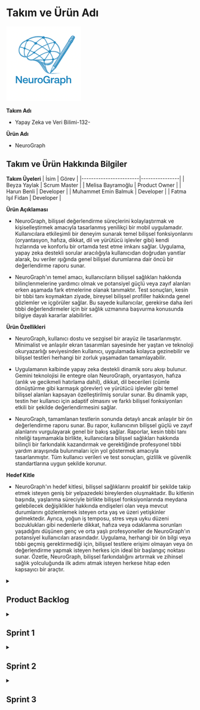 # Takım ve Ürün Adı
![Logo](https://raw.githubusercontent.com/BBBeyza/YZTA_YapayZeka_Grup-132/main/images/logo.png)

**Takım Adı**
- Yapay Zeka ve Veri Bilimi-132- 

**Ürün Adı**
- NeuroGraph

## Takım ve Ürün Hakkında Bilgiler

**Takım Üyeleri**
| İsim                   | Görev          |
|------------------------|----------------|
| Beyza Yaylak          | Scrum Master |
| Melisa Bayramoğlu          | Product Owner  |
| Harun Benli   | Developer      |
| Muhammet Emin Balmuk       | Developer      |
| Fatma Işıl Fidan       | Developer      |


**Ürün Açıklaması**
- NeuroGraph, bilişsel değerlendirme süreçlerini kolaylaştırmak ve kişiselleştirmek amacıyla tasarlanmış yenilikçi bir mobil uygulamadır. Kullanıcılara etkileşimli bir deneyim sunarak temel bilişsel fonksiyonlarını (oryantasyon, hafıza, dikkat, dil ve yürütücü işlevler gibi) kendi hızlarında ve konforlu bir ortamda test etme imkanı sağlar. Uygulama, yapay zeka destekli sorular aracılığıyla kullanıcıdan doğrudan yanıtlar alarak, bu veriler ışığında genel bilişsel durumlarına dair öncü bir değerlendirme raporu sunar.

- NeuroGraph'ın temel amacı, kullanıcıların bilişsel sağlıkları hakkında bilinçlenmelerine yardımcı olmak ve potansiyel güçlü veya zayıf alanları erken aşamada fark etmelerine olanak tanımaktır. Test sonuçları, kesin bir tıbbi tanı koymaktan ziyade, bireysel bilişsel profiller hakkında genel gözlemler ve içgörüler sağlar. Bu sayede kullanıcılar, gerekirse daha ileri tıbbi değerlendirmeler için bir sağlık uzmanına başvurma konusunda bilgiye dayalı kararlar alabilirler.

**Ürün Özellikleri**
- NeuroGraph, kullanıcı dostu ve sezgisel bir arayüz ile tasarlanmıştır. Minimalist ve anlaşılır ekran tasarımları sayesinde her yaştan ve teknoloji okuryazarlığı seviyesinden kullanıcı, uygulamada kolayca gezinebilir ve bilişsel testleri herhangi bir zorluk yaşamadan tamamlayabilir.

- Uygulamanın kalbinde yapay zeka destekli dinamik soru akışı bulunur. Gemini teknolojisi ile entegre olan NeuroGraph, oryantasyon, hafıza (anlık ve gecikmeli hatırlama dahil), dikkat, dil becerileri (cümle dönüştürme gibi karmaşık görevler) ve yürütücü işlevler gibi temel bilişsel alanları kapsayan özelleştirilmiş sorular sunar. Bu dinamik yapı, testin her kullanıcı için adaptif olmasını ve farklı bilişsel fonksiyonları etkili bir şekilde değerlendirmesini sağlar.

- NeuroGraph, tamamlanan testlerin sonunda detaylı ancak anlaşılır bir ön değerlendirme raporu sunar. Bu rapor, kullanıcının bilişsel güçlü ve zayıf alanlarını vurgulayarak genel bir bakış sağlar. Raporlar, kesin tıbbi tanı niteliği taşımamakla birlikte, kullanıcılara bilişsel sağlıkları hakkında bilinçli bir farkındalık kazandırmak ve gerektiğinde profesyonel tıbbi yardım arayışında bulunmaları için yol göstermek amacıyla tasarlanmıştır. Tüm kullanıcı verileri ve test sonuçları, gizlilik ve güvenlik standartlarına uygun şekilde korunur.

  
**Hedef Kitle**
- NeuroGraph'ın hedef kitlesi, bilişsel sağlıklarını proaktif bir şekilde takip etmek isteyen geniş bir yelpazedeki bireylerden oluşmaktadır. Bu kitlenin başında, yaşlanma süreciyle birlikte bilişsel fonksiyonlarında meydana gelebilecek değişiklikler hakkında endişeleri olan veya mevcut durumlarını gözlemlemek isteyen orta yaş ve üzeri yetişkinler gelmektedir. Ayrıca, yoğun iş temposu, stres veya uyku düzeni bozuklukları gibi nedenlerle dikkat, hafıza veya odaklanma sorunları yaşadığını düşünen genç ve orta yaşlı profesyoneller de NeuroGraph'ın potansiyel kullanıcıları arasındadır. Uygulama, herhangi bir ön bilgi veya tıbbi geçmiş gerektirmediği için, bilişsel testlere erişimi olmayan veya ön değerlendirme yapmak isteyen herkes için ideal bir başlangıç noktası sunar. Özetle, NeuroGraph, bilişsel farkındalığını artırmak ve zihinsel sağlık yolculuğunda ilk adımı atmak isteyen herkese hitap eden kapsayıcı bir araçtır.

<details>
<summary><h2>Product Backlog</h2></summary>
  <p align="center">
    <img src="images/Product Backlog/1.png" alt="Product Backlog 1" width="600" />
    <br/>
    <img src="images/Product Backlog/2.png" alt="Product Backlog 2" width="600" />
    <br/>
    <img src="images/Product Backlog/3.png" alt="Product Backlog 3" width="600" />
    <br/>
    <img src="images/Product Backlog/4.png" alt="Product Backlog 4" width="600" />
    <br/>
    <img src="images/Product Backlog/5.png" alt="Product Backlog 5" width="600" />
    <br/>
    <img src="images/Product Backlog/6.png" alt="Product Backlog 6" width="600" />
    <br/>
    <img src="images/Product Backlog/7.png" alt="Product Backlog 7" width="600" />
    <br/>
    <img src="images/Product Backlog/8.png" alt="Product Backlog 8" width="600" />
  </p>
</details>

<details>
  <summary><h2>Sprint 1</h2></summary>

---

<details>
  <summary><h3>Sprint 1 - App Screenshots</h3></summary>
    <p align="center">
    <img src="images/App Screenshots/Onboarding1.png" alt="Onboarding 1"/>
    <br/>
    <img src="images/App Screenshots/Onboarding2.png" alt="Onboarding 2"/>
    <br/>
    <img src="images/App Screenshots/LoginScreen.png" alt="Login Screen"/>
    <br/>
    <img src="images/App Screenshots/HomePage.png" alt="Home Page"/>
    <br/>
    <img src="images/App Screenshots/CognitiveTest1.png" alt="Cognitive Test 1"/>
    <br/>
    <img src="images/App Screenshots/CognitiveTest2.png" alt="Cognitive Test 2"/>
    <br/>
    <img src="images/App Screenshots/CognitiveTest3.png" alt="Cognitive Test 3"/>
    <br/>
    <img src="images/App Screenshots/CognitiveTest4.png" alt="Cognitive Test 4"/>
    <br/>
    <img src="images/App Screenshots/ClockDrawingTest.png" alt="Clock Drawing Test"/>
    <br/>
    <img src="images/App Screenshots/SpiralTest.png" alt="Spiral Test"/>
    <br/>
    <img src="images/App Screenshots/MeanderTest.png" alt="Meander Test"/>
    <br/>
    <img src="images/App Screenshots/HandwritingTest.png" alt="Hand Writing Test"/>
    <br/>
    <img src="images/App Screenshots/DrawingTestResult1.png" alt="Drawing Test Result 1"/>
    <br/>
    <img src="images/App Screenshots/DrawingTestResult2.png" alt="Drawing Test Result 2"/>
    <br/>
    <img src="images/App Screenshots/AudioReadingTest1.png" alt="Audio Reading Test 1"/>
    <br/>
    <img src="images/App Screenshots/AudioReadingTest2.png" alt="Audio Reading Test 2"/>
  </p>
</details>

<details>
  <summary><h3>Sprint 1 - Sprint Board Update Screenshots</h3></summary>
  https://docs.google.com/spreadsheets/d/1Cv6z4U5Twf6dg4QvCqDg6eEn2MUoXFmWakvXuv8ObM0/edit?gid=0#gid=0
</details>

- <h3>Sprint Notes</h3>
  İlk sprintte konu belirlendi. Herkesten bir konu istenildi ve bu konuda çalışmaların araştırılması istendi. Genel olarak iyi bir sprint süreci geçirdiğimizi düşünüyoruz. İş tempomuz olsa da zamanı iyi kullandığımızı düşünüyoruz.

- <h3>Tahmin Edilen Puan ve Tamamlanan Puan</h3> 

  - Beklenen: 200 puan

  - Tamamlanan: 200 puan 

- <h3>Puan Tamamlama Mantığı</h3> 
  Ekibin iş yoğunluğu ve okul durumu gibi etkenlere rağmen, görevlerin tamamlanmasına öncelik verildi ve hedeflenen puan eksiksiz şekilde tamamlandı. Süreç boyunca planlamaya sadık kalınarak görev dağılımları yapıldı ve ortaya çıkan aksaklıklar ekip içi iletişimle giderildi.
- <h3>Daily Scrum</h3>
  </br>
  <p align="center">
    <img src="images/Daily Scrum/sprint1_dailyscrum_1.jpeg" alt="Daily Scrum 1" width="600"/>
    </br>
    </br>
    <img src="images/Daily Scrum/sprint1_dailyscrum_2.jpeg" alt="Daily Scrum 2" width="600"/>
    </br>
    </br>
    <img src="images/Daily Scrum/sprint1_dailyscrum_3.jpeg" alt="Daily Scrum 3" width="600"/>
    </br>
    </br>
    <img src="images/Daily Scrum/sprint1_dailyscrum_4.jpeg" alt="Daily Scrum 4" width="600"/>
  </p>
  </br>
  </br>
  Ekip olarak yeni bir ürün fikri geliştirmek amacıyla işe koyulduk ve ilk adım olarak tüm ekip üyelerinin fikir üretip paylaşabileceği bir ortam oluşturduk.  
  Bu süreç için belirli bir zaman sınırı belirlendi ve Beyza Yaylak, Melisa Bayramoğlu, Harun Benli, Muhammet Emin Balmuk ve Fatma Işıl Fidan kendi fikirlerini ekip ile paylaştı.  

  Sunulan fikirler, sadece yaratıcılık açısından değil; aynı zamanda uygulanabilirlik, zaman yönetimi ve hedefe uygunluk bakımından detaylı şekilde değerlendirildi. Bu değerlendirmelere ek olarak, paydaşlarla yapılan toplantılarda da fikirlerin potansiyeli üzerine görüşler alındı.  
  Tüm değerlendirmeler sonucunda Melisa Bayramoğlu’nun fikrinin geliştirilmesine karar verildi.**  

  Fikir netleştikten sonra tasarım sürecine geçildi ve Beyza Yaylak ile Muhammet Emin Balmuk iki farklı logo tasarımı hazırladı. Yapılan değerlendirme sonucunda Emin’in tasarımı ekip tarafından seçildi ve ürün logosu olarak belirlendi.

  Bu kararın ardından proje için ilk sprint süreci başlatıldı ve ekip planlanan görevleri zamanında tamamladı.  
  Sprint boyunca ürünün temel yapısını oluşturan kodlama kısmına odaklanıldı. Özellikle giriş ekranı ve ana sayfa gibi temel kullanıcı arayüzleri tasarlanıp geliştirme aşamasına alındı.  
  Tüm ekip üyeleri ortak bir hedef doğrultusunda uyumlu bir şekilde çalıştı.

- <h3>Product Backlog URL</h3> 
<p align="center">
  <img src="images/sprint_board_update_ss_1.jpg" alt="Screenshoot 1" />
  </p>
  

- <h3>Sprint Review</h3>  
  Ürün değerlendirme sürecinde ekip olarak proje seçimi konusunda herhangi bir zorluk yaşanmadı. Fikirlerin netliği ve ekip içi uyum sayesinde karar süreci hızlı bir şekilde tamamlandı.  
  Melisa Bayramoğlu, projenin yapım aşamasında gösterdiği ekstra çaba ile projenin sürdürülebilirliğine büyük katkı sağladı.  

  Proje isminin Türkçe mi yoksa İngilizce mi olması gerektiği üzerine bir süre düşünülse de, sonunda daha evrensel bir etki yaratmak amacıyla İngilizce olmasına karar verildi.  

  Bu sprint sürecindeki en büyük zorluk ise projenin temelini oturtmak oldu. Teknik yapıların planlanması ve ekip üyelerinin görevlerine adapte olması beklenenden uzun sürdü. Özellikle ekipteki kişilerin iş ve okul yoğunluğu, proje başlangıcını geciktiren temel etkenlerden biri oldu.  
  Tüm bu aksaklıklara rağmen ekip uyumu ve kararlılığı sayesinde proje adım adım ilerlemeye devam etti.

- <h3>Sprint Review Participants</h3>
  
  - Beyza Yaylak  
  - Melisa Bayramoğlu  
  - Harun Benli  
  - Muhammet Emin Balmuk  
  - Fatma Işıl Fidan

- <h3>Sprint Retrospective</h3>

  **Neler iyi gitti?**
  - İkinci sprintte uygulamaya yoğunlaşılmasına karar verildi.  
  - Takım içi iletişim güçlüydü.  
  - Görevler zamanında tamamlandı.  
  - Planlama toplantısı verimli geçti.  
  - Kod gözden geçirme süreci etkiliydi.  

  **Neler iyileştirilmeli?**
  - Bazı görevlerin tanımı yeterince net değildi.  

  **Gelecek Sprint İçin Aksiyonlar**
  - Görev açıklamaları daha ayrıntılı yazılacak.

</details>

<details>
  <summary><h2>Sprint 2</h2></summary>

---

<details>
  <summary><h3>Sprint 2 - App Screenshots</h3></summary>
    <p align="center">
    <img src="images/App Screenshots/Onboarding1.png" alt="Onboarding 1"/>
    <br/>
    <img src="images/App Screenshots/Onboarding2.png" alt="Onboarding 2"/>
    <br/>
    <img src="images/App Screenshots/LoginScreen.png" alt="Login Screen"/>
    <br/>
    <img src="images/App Screenshots/HomePage.png" alt="Home Page"/>
    <br/>
    <img src="images/App Screenshots/CognitiveTest1.png" alt="Cognitive Test 1"/>
    <br/>
    <img src="images/App Screenshots/CognitiveTest2.png" alt="Cognitive Test 2"/>
    <br/>
    <img src="images/App Screenshots/CognitiveTest3.png" alt="Cognitive Test 3"/>
    <br/>
    <img src="images/App Screenshots/CognitiveTest4.png" alt="Cognitive Test 4"/>
    <br/>
    <img src="images/App Screenshots/ClockDrawingTest.png" alt="Clock Drawing Test"/>
    <br/>
    <img src="images/App Screenshots/SpiralTest.png" alt="Spiral Test"/>
    <br/>
    <img src="images/App Screenshots/MeanderTest.png" alt="Meander Test"/>
    <br/>
    <img src="images/App Screenshots/HandwritingTest.png" alt="Hand Writing Test"/>
    <br/>
    <img src="images/App Screenshots/DrawingTestResult1.png" alt="Drawing Test Result 1"/>
    <br/>
    <img src="images/App Screenshots/DrawingTestResult2.png" alt="Drawing Test Result 2"/>
    <br/>
    <img src="images/App Screenshots/AudioReadingTest1.png" alt="Audio Reading Test 1"/>
    <br/>
    <img src="images/App Screenshots/AudioReadingTest2.png" alt="Audio Reading Test 2"/>
  </p>
</details>

<details>
  <summary><h3>Sprint 2 - Sprint Board Update Screenshots</h3></summary>
  https://docs.google.com/spreadsheets/d/1Cv6z4U5Twf6dg4QvCqDg6eEn2MUoXFmWakvXuv8ObM0/edit?gid=0#gid=0
</details>

- <h3>Sprint Notes</h3>
  İkinci sprintte ürün geliştirme sürecinde daha teknik ve fonksiyonel adımlara geçildi. Özellikle test altyapılarının kurulması, kullanıcı kimlik doğrulama sisteminin entegre edilmesi ve yapay zekâ destekli test sistemlerinin oluşturulması bu sprintin ana hedefleri arasında yer aldı. Ekip üyeleri, görev dağılımı ve zaman planlamasına sadık kalarak başarılı bir sprint süreci yürüttü.

- <h3>Tahmin Edilen Puan ve Tamamlanan Puan</h3> 

  - Beklenen: 500 puan

  - Tamamlanan: 500 puan 

- <h3>Puan Tamamlama Mantığı</h3> 
  İkinci sprintte toplam 500 puanlık bir hedef belirlenmesinin temel nedeni, ekibin ilk sprintte gösterdiği yüksek performans ve hızlı adaptasyon oldu. İlk sprint sonunda ekip üyeleri hem birbirine alıştı hem de proje yapısına hâkimiyet kazandı. Bu sayede görev dağılımı daha net yapılabildi ve iş akışı daha verimli ilerledi. 

  Takım üyeleri arasındaki iletişim ve koordinasyon önemli ölçüde güçlendi. Görevlerin zamanında teslim edilmesi, teknik problemlere birlikte çözüm aranması ve sorumluluk bilinciyle hareket edilmesi, yüksek puanlı bir sprint planlamasını mümkün kıldı.

  Bu sprintte hem frontend hem backend tarafında yoğun geliştirmeler yapıldığı, API entegrasyonları, test ekranları, veritabanı yapıları ve güvenlik sistemleri üzerinde çalışıldığı göz önüne alındığında; 500 puanlık hedef, sprintin kapsamına uygun ve gerçekçi bir hedef olarak belirlendi. Tüm görevler eksiksiz şekilde tamamlandı.

- <h3>Daily Scrum</h3>
  </br>
  <p align="center">
    <img src="images/Daily Scrum/sprint2_dailyscrum_1.jpeg" alt="Daily Scrum 1" width="600"/>
    </br>
    </br>
    <img src="images/Daily Scrum/sprint2_dailyscrum_2.jpeg" alt="Daily Scrum 2" width="600"/>
    </br>
    </br>
    <img src="images/Daily Scrum/sprint2_dailyscrum_3.jpeg" alt="Daily Scrum 3" width="600"/>
    </br>
    </br>
    <img src="images/Daily Scrum/sprint2_dailyscrum_4.jpeg" alt="Daily Scrum 4" width="600"/>
    </br>
    </br>
    <img src="images/Daily Scrum/sprint2_dailyscrum_5.jpeg" alt="Daily Scrum 5" width="600"/>
  </p>
  </br>
  </br>
  Sprint 2 sürecinde ekip olarak ürünün işlevsel yönlerini geliştirmeye odaklandık. İlk sprintte temeli atılan yapının üzerine, bu kez kullanıcı etkileşimini sağlayacak sistemler ve test altyapıları inşa edilmeye başlandı. Her ekip üyesi, görev dağılımına uygun şekilde sorumluluklarını yerine getirdi ve teknik gelişmeler adım adım ilerletildi.

  Sprintin başında, uygulamanın kullanıcı giriş güvenliğini sağlamak amacıyla kimlik doğrulama sisteminin kurulmasına öncelik verildi. Fatma Işıl Fidan tarafından Firebase Authentication entegrasyonu gerçekleştirildi. Bu sayede kullanıcıların e-posta ve şifreyle güvenli şekilde giriş yapmaları sağlandı. Oturum açmış kullanıcıların uygulamayı yeniden açtıklarında otomatik olarak ana sayfaya yönlendirilmeleri sağlanarak kullanıcı deneyimi geliştirildi.

  Cognitive test ekranı, Melisa Bayramoğlu tarafından oluşturuldu. Melisa, bu bölümde kullanılan soruların MMSE (Mini Mental State Examination) ve MoCA (Montreal Cognitive Assessment) testlerinden uyarlanarak hazırlandığını belirtti. cognitive_test.dart dosyasında geliştirilen arayüz üzerinden kullanıcıya Gemini API aracılığıyla dinamik sorular sunulmakta ve kullanıcı cevapları toplanmaktadır. API’nin puanlaması ve değerlendirme çıktıları, Firebase Firestore veritabanına, kullanıcıların benzersiz UID’leri altında düzenli şekilde kaydedilmektedir.

  Ayrıca Melisa, testin yalnızca doğru cevap odaklı olmaması gerektiğini; özellikle metin okuma testinde ses tonu, vurgu ve konuşma ritmi gibi faktörlerin de değerlendirilmesi gerektiğini ifade etti. Bu doğrultuda ses analizi özellikleri ileriki sprintlerde test sistemine entegre edilecektir.

  Muhammet Emin Balmuk, kısa metin anlatımı ve detaylı paragraf okuma testlerinin backend altyapısını oluşturdu. Giriş ekranına dair sunucu taraflı kodlamalar ve kullanıcı yönlendirme mekanizmaları da bu sprintte başarıyla tamamlandı.

  Fatma Işıl Fidan, Firebase Authentication dışında, test sonuçlarının güvenli ve doğru şekilde veritabanına aktarılmasını sağladı. Ayrıca çizim testlerine yönelik el yazısı verileriyle çalışan makine öğrenmesi modelleri eğitildi ve prototip süreci başlatıldı.

  Harun Benli, testlerin bilimsel altyapısı konusunda destek sağladı. MMSE ve MoCA test yapılarına yönelik içerik araştırmaları yaparak, kullanılabilecek soru formatlarının oluşturulmasına katkıda bulundu.

  Sprint boyunca tüm bu süreçlerin takibi, dökümantasyonu ve toplantı planlamaları Beyza Yaylak tarafından yürütüldü. Ekip içi koordinasyon sağlandı, ilerlemeler gözlemlendi ve günlük görev takibi titizlikle sürdürüldü.

  Sprint 2, ürünün teknik altyapısının derinleştirildiği ve kullanıcı deneyimi boyutunun güçlendirildiği bir dönem olarak başarıyla tamamlandı.

- <h3>Product Backlog URL</h3> 
<p align="center">
  <img src="images/sprint_board_update_ss_2.jpg" alt="Screenshoot 1" />
  </p>
  

- <h3>Sprint Review</h3>  
  Sprint sonunda ekip, gerçekleştirilen tüm görevleri gözden geçirdi ve test sistemlerinin çalışır durumda olduğu doğrulandı. Giriş sistemi, test ekranları ve veri kaydetme yapısı başarıyla çalıştı.
  Gemini API’den alınan veriler üzerinden yapılan dinamik soru-cevap işlemleri düzgün çalıştı. Firebase sisteminde veri kayıtları incelendi ve test sonuçlarının doğru şekilde aktarıldığı görüldü.

- <h3>Sprint Review Participants</h3>
  
  - Beyza Yaylak  
  - Melisa Bayramoğlu  
  - Harun Benli  
  - Muhammet Emin Balmuk  
  - Fatma Işıl Fidan

- <h3>Sprint Retrospective</h3>

  **Neler iyi gitti?**
  - Firebase Authentication başarılı şekilde entegre edildi.
  - Gemini API ile test sistemi entegre edildi.
  - Test sonuçlarının otomatik ve kullanıcı bazlı olarak veritabanına kaydedilmesi sağlandı.
  - Takım içi iletişim güçlüydü ve görev dağılımı dengeliydi.
  - Belirlenen sürede hedeflenen görevler tamamlandı.

  **Neler iyileştirilmeli?**
  - Bazı görevlerde teknik detaylara daha fazla yer verilmesi gerekiyor.
  - Test sonrası değerlendirme sonuçlarının daha kullanıcı dostu şekilde sunulması planlanmalı.

  **Gelecek Sprint İçin Aksiyonlar**
  - Kullanıcı arayüzlerinin sadeleştirilmesi ve kullanıcı deneyiminin iyileştirilmesi.
  - Çizim testlerinin tamamlanarak sisteme entegre edilmesi.
  - MMSE ve MoCA sorularının uygulamaya eklenip test edilmesi.

</details>
<details>
  <summary><h2>Sprint 3</h2></summary>

---

<details>
  <summary><h3>Sprint 2 - App Screenshots</h3></summary>
    <p align="center">
    <img src="images/App Screenshots/Onboarding1.png" alt="Onboarding 1"/>
    <br/>
    <img src="images/App Screenshots/Onboarding2.png" alt="Onboarding 2"/>
    <br/>
    <img src="images/App Screenshots/LoginScreen.png" alt="Login Screen"/>
    <br/>
    <img src="images/App Screenshots/HomePage.png" alt="Home Page"/>
    <br/>
    <img src="images/App Screenshots/CognitiveTest1.png" alt="Cognitive Test 1"/>
    <br/>
    <img src="images/App Screenshots/CognitiveTest2.png" alt="Cognitive Test 2"/>
    <br/>
    <img src="images/App Screenshots/CognitiveTest3.png" alt="Cognitive Test 3"/>
    <br/>
    <img src="images/App Screenshots/CognitiveTest4.png" alt="Cognitive Test 4"/>
    <br/>
    <img src="images/App Screenshots/ClockDrawingTest.png" alt="Clock Drawing Test"/>
    <br/>
    <img src="images/App Screenshots/SpiralTest.png" alt="Spiral Test"/>
    <br/>
    <img src="images/App Screenshots/MeanderTest.png" alt="Meander Test"/>
    <br/>
    <img src="images/App Screenshots/HandwritingTest.png" alt="Hand Writing Test"/>
    <br/>
    <img src="images/App Screenshots/DrawingTestResult1.png" alt="Drawing Test Result 1"/>
    <br/>
    <img src="images/App Screenshots/DrawingTestResult2.png" alt="Drawing Test Result 2"/>
    <br/>
    <img src="images/App Screenshots/AudioReadingTest1.png" alt="Audio Reading Test 1"/>
    <br/>
    <img src="images/App Screenshots/AudioReadingTest2.png" alt="Audio Reading Test 2"/>
  </p>
</details>

<details>
  <summary><h3>Sprint 3 - Sprint Board Update Screenshots</h3></summary>
    <p align="center">
    <img src="images/sprint_board_update_ss_3.jpg" alt="Screenshoot 1" />
    </br>
    <img src="images/sprint_board_update_ss_4.jpg" alt="Screenshoot 1" />
    </br>
    <img src="images/sprint_board_update_ss_5.jpg" alt="Screenshoot 1" />
    </p>
</details>

- <h3>Sprint Notes</h3>
  Sprint 3 süreci, projenin teknik altyapısının sağlamlaştırıldığı ve kullanıcıya sunulacak tüm test sistemlerinin işlevsel hale getirildiği bir dönemi temsil etmektedir. Önceki sprintlerde tamamlanan temel yapıların üzerine; artık kullanıcı arayüzü tamamlanmış, testlerin otomatik değerlendirme süreçleri çalışır hale getirilmiş ve uygulamanın kullanıcı odaklı tüm bölümleri neredeyse tamamlanmıştır.

Bu sprintte ekip, yalnızca geliştirme değil aynı zamanda kullanıcı deneyimini artırmaya yönelik birçok önemli adım atmıştır. Ekranlar tamamlanmış, sesli-sözel test yapıları çalıştırılmış, yapay zekâ (LLM) destekli analiz süreçleri başarıyla devreye alınmıştır. Ekip başarılı bir şekilde projeyi tamamlamıştır.

- <h3>Tahmin Edilen Puan ve Tamamlanan Puan</h3> 

  - Beklenen: 500 puan

  - Tamamlanan: 500 puan 

- <h3>Puan Tamamlama Mantığı</h3> 
  İkinci sprint sonunda da ekip uyumu üst seviyeye ulaşmıştı. Görevler net biçimde dağılmış, iletişim ve teknik destek ihtiyaçları hızlıca karşılanmıştı. Bu sinerjiyi sürdürebilmek adına Sprint 3 için yine 500 puanlık görev hedefi belirlendi.

Sprint süresince hem frontend (arayüz), hem backend (sunucu taraflı işleyiş) hem de test mantığı gibi çok yönlü geliştirmeler yürütüldü. Bu çapta bir ilerleme için 500 puanlık tahmin yerinde oldu ve ekip bu hedefi başarıyla tamamladı. Proje başarılı bir şekilde tamamlandı.

- <h3>Daily Scrum</h3>
  </br>
  <p align="center">
    <img src="images/Daily Scrum/sprint3_dailyscrum_1.jpeg" alt="Daily Scrum 1" width="600"/>
    </br>
    </br>
    <img src="images/Daily Scrum/sprint3_dailyscrum_2.jpeg" alt="Daily Scrum 2" width="600"/>
    </br>
    </br>
    <img src="images/Daily Scrum/sprint3_dailyscrum_3.jpeg" alt="Daily Scrum 3" width="600"/>
    </br>
    </br>
    <img src="images/Daily Scrum/sprint3_dailyscrum_4.jpeg" alt="Daily Scrum 4" width="600"/>
  </p>
  </br>
  </br>
  Fatma Işıl Fidan, onboarding ekranı, login sayfası ve ana sayfa (homepage) arayüzlerini tasarlayıp uygulamaya entegre etti. Kullanıcı deneyimi odaklı, sade ve anlaşılır bir yapı oluşturdu.

Melisa Bayramoğlu, uygulamanın geri kalan tüm ekranlarının kullanıcı arayüz tasarımlarını gerçekleştirdi. Görsel bütünlüğü sağladı, kullanıcı akışlarını optimize etti ve ses tonu gibi detayları değerlendirmeye dahil etme fikrini önerdi.

Harun Benli, cognitive test ekranının işlevsel yapısını geliştirdi. MMSE ve MoCA temelli 10 sözel soru hazırladı. Kullanıcı yanıtlarını LLM ile analiz ederek kişiselleştirilmiş rapor sistemini oluşturdu.

Muhammet Emin Balmuk, kullanıcı yetkilendirme (authorization) işlemleri için backend altyapısını kurdu. Test modüllerinin sunucu taraflı veri işleyişini yapılandırdı ve LLM entegrasyonunun API bağlantılarını yönetti.

Beyza Yaylak, tüm sprint boyunca toplantı planlamalarını organize etti, süreç takibini ve görev koordinasyonunu sağladı. Günlük durum kontrollerini yaptı, sprint dokümantasyonlarını hazırladı ve projenin zamanında ilerlemesini sağladı.

- <h3>Product Backlog URL</h3> 
<p align="center">
    https://docs.google.com/spreadsheets/d/1Cv6z4U5Twf6dg4QvCqDg6eEn2MUoXFmWakvXuv8ObM0/edit?gid=0#gid=0
  </p>
  

- <h3>Sprint Review</h3>  
  Sprint sonunda geliştirilen cognitive test ekranı ve kullanıcı arayüzleri test edildi. LLM tabanlı değerlendirme sisteminin başarılı bir şekilde çalıştığı gözlemlendi. Uygulama artık kullanıcıdan aldığı açık uçlu cevapları analiz edebilmekte ve bunları anlamlı geri bildirimlerle raporlayabilmektedir.

Kullanıcı deneyimi tarafında da olumlu geri bildirimler alındı. UI tasarımlarının tamamlanmasıyla birlikte uygulama bütünsel bir yapıya kavuştu. Testlerin işlevsel altyapısı ve ekranların kullanıma uygunluğu doğrulandı.

- <h3>Sprint Review Participants</h3>
  
  - Beyza Yaylak  
  - Melisa Bayramoğlu  
  - Harun Benli  
  - Muhammet Emin Balmuk  
  - Fatma Işıl Fidan

- <h3>Sprint Retrospective</h3>
Yarışma başlangıcında belirlenen tüm hedefler ve önceki sprintlerde planlanan işlevler eksiksiz bir şekilde hayata geçirildi; proje, planlanan kapsam doğrultusunda başarıyla tamamlandı.

  **Neler iyi gitti?**
- Ekip içi iletişim ve iş birliği güçlüydü. Görevler zamanında tamamlandı ve ekip üyeleri arasında sürekli bilgi paylaşımı sağlandı.

- Kullanıcı arayüz tasarımları planlandığı şekilde tamamlandı. Tüm ekranlar tutarlı bir görsel yapı ve kullanıcı dostu tasarım ilkelerine uygun şekilde oluşturuldu.

- Cognitive test sistemi başarıyla çalıştırıldı. Sorular ve değerlendirme süreci uygulamaya entegre edildi.

- Yapay zekâ destekli (LLM) analiz sistemi sorunsuz şekilde uygulamaya entegre edildi. Kullanıcılardan alınan yanıtlar otomatik olarak değerlendirildi ve raporlandı.

- Backend ve frontend arasında güçlü bir entegrasyon sağlandı. Veri akışı kesintisiz gerçekleşti.

- Toplantı planlamaları ve süreç takibi düzenli şekilde yürütüldü. Proje yönetimi iş planına uygun şekilde sürdürüldü.

- Sprint hedefleri eksiksiz tamamlandı. Tüm görevler planlanan sürede bitirildi, puan hedefi tam olarak karşılandı.

  **Neler iyileştirilmeli?**
  - Proje başarılı bir şekilde tamamlandığı için iyileştirilmesi gereken bir şey kalmadı.

</details>